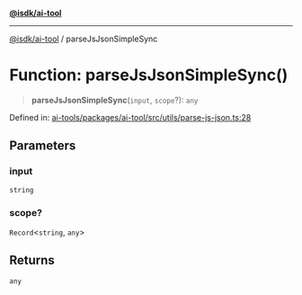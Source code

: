[**@isdk/ai-tool**](../README.md)

***

[@isdk/ai-tool](../globals.md) / parseJsJsonSimpleSync

# Function: parseJsJsonSimpleSync()

> **parseJsJsonSimpleSync**(`input`, `scope`?): `any`

Defined in: [ai-tools/packages/ai-tool/src/utils/parse-js-json.ts:28](https://github.com/isdk/ai-tool.js/blob/a24331161aecd2d7bbd8dc9f9cd3d984871261cb/src/utils/parse-js-json.ts#L28)

## Parameters

### input

`string`

### scope?

`Record`\<`string`, `any`\>

## Returns

`any`
